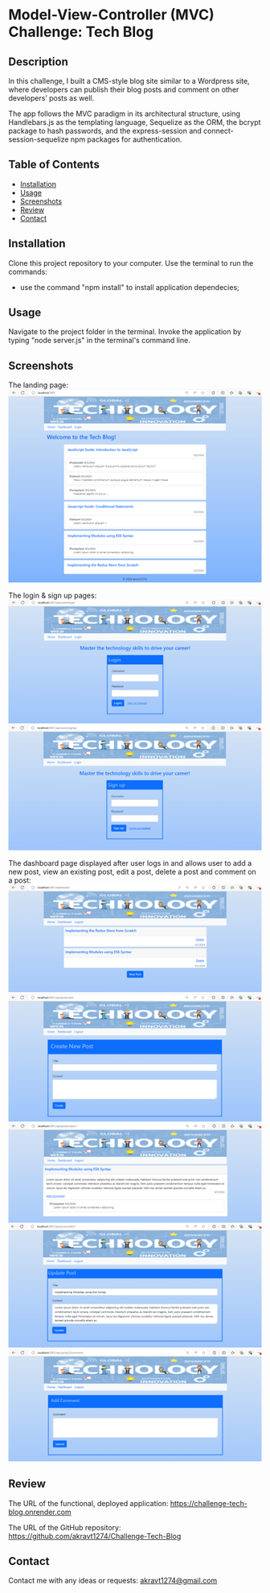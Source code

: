 # Model-View-Controller (MVC) Challenge: Tech Blog

## Description
In this challenge, I built a CMS-style blog site similar to a Wordpress site, where developers can publish their blog posts and comment on other developers’ posts as well.

The app follows the MVC paradigm in its architectural structure, using Handlebars.js as the templating language, Sequelize as the ORM, the bcrypt package to hash passwords, and the express-session and connect-session-sequelize npm packages for authentication.

## Table of Contents
* [Installation](#installation)
* [Usage](#usage)
* [Screenshots](#screenshots)
* [Review](#review)
* [Contact](#contact)


## Installation
Clone this project repository to your computer. 
Use the terminal to run the commands:
- use the command "npm install" to install application dependecies;

## Usage
Navigate to the project folder in the terminal. Invoke the application by typing "node server.js" in the terminal's command line. 

## Screenshots
The landing page:
    ![alt text](/public/assets/image.png)

The login & sign up pages:
    ![alt text](/public/assets/image-1.png)
    ![alt text](/public/assets/image-2.png)

The dashboard page displayed after user logs in and allows user to add a new post, view an existing post, edit a post, delete a post and comment on a post:
    ![alt text](/public/assets/image-3.png)
    ![alt text](/public/assets/image-4.png)
    ![alt text](/public/assets/image-5.png)
    ![alt text](/public/assets/image-6.png)
    ![alt text](/public/assets/image-7.png)

## Review
The URL of the functional, deployed application: https://challenge-tech-blog.onrender.com

The URL of the GitHub repository: https://github.com/akravt1274/Challenge-Tech-Blog

## Contact
Contact me with any ideas or requests: akravt1274@gmail.com
